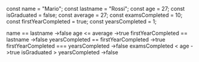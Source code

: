 const name = "Mario";
const lastname = "Rossi";
const age = 27;
const isGraduated = false;
const average = 27;
const examsCompleted = 10;
const firstYearCompleted = true;
const yearsCompleted = 1;

name == lastname ->false
age <= average ->true
firstYearCompleted == lastname ->false
yearsCompleted == firstYearCompleted ->true
firstYearCompleted === yearsCompleted ->false
examsCompleted < age ->true
isGraduated > yearsCompleted ->false
